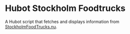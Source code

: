 # Hubot Stockholm Foodtrucks

A Hubot script that fetches and displays information from [StockholmFoodTrucks.nu](http://stockholmfoodtrucks.nu/).
